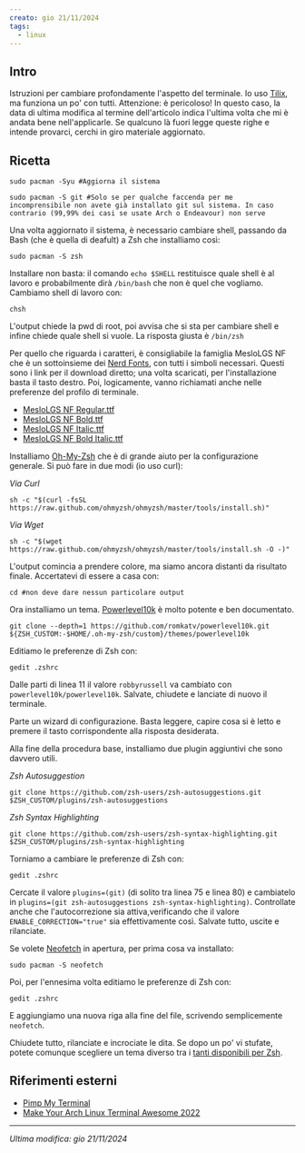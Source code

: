 ```yaml
---
creato: gio 21/11/2024
tags:
  - linux
---
```


## Intro

Istruzioni per cambiare profondamente l'aspetto del terminale. Io uso [Tilix](https://gnunn1.github.io/tilix-web/), ma funziona un po' con tutti. Attenzione: è pericoloso! In questo caso, la data di ultima modifica al termine dell'articolo indica l'ultima volta che mi è andata bene nell'applicarle. Se qualcuno là fuori legge queste righe e intende provarci, cerchi in giro materiale aggiornato.

##  Ricetta

```shell
sudo pacman -Syu #Aggiorna il sistema

sudo pacman -S git #Solo se per qualche faccenda per me incomprensibile non avete già installato git sul sistema. In caso contrario (99,99% dei casi se usate Arch o Endeavour) non serve
```

Una volta aggiornato il sistema, è necessario cambiare shell, passando da Bash (che è quella di deafult) a Zsh che installiamo così:

```shell
sudo pacman -S zsh
```

Installare non basta: il comando `echo $SHELL` restituisce quale shell è al lavoro e probabilmente dirà `/bin/bash` che non è quel che vogliamo. Cambiamo shell di lavoro con:

```shell
chsh
```

L'output chiede la pwd di root, poi avvisa che si sta per cambiare shell e infine chiede quale shell si vuole. La risposta giusta è `/bin/zsh`

Per quello che riguarda i caratteri,  è consigliabile la famiglia MesloLGS NF che è un sottoinsieme dei [Nerd Fonts](https://github.com/ryanoasis/nerd-fonts), con tutti i simboli necessari. Questi sono i link per il download diretto; una volta scaricati, per l'installazione basta il tasto destro. Poi, logicamente, vanno richiamati anche nelle preferenze del profilo di terminale.

- [MesloLGS NF Regular.ttf](https://github.com/romkatv/dotfiles-public/raw/master/.local/share/fonts/NerdFonts/MesloLGS%20NF%20Regular.ttf)
- [MesloLGS NF Bold.ttf](https://github.com/romkatv/dotfiles-public/raw/master/.local/share/fonts/NerdFonts/MesloLGS%20NF%20Bold.ttf)
- [MesloLGS NF Italic.ttf](https://github.com/romkatv/dotfiles-public/raw/master/.local/share/fonts/NerdFonts/MesloLGS%20NF%20Italic.ttf)
- [MesloLGS NF Bold Italic.ttf](https://github.com/romkatv/dotfiles-public/raw/master/.local/share/fonts/NerdFonts/MesloLGS%20NF%20Bold%20Italic.ttf)

Installiamo [Oh-My-Zsh](https://ohmyz.sh/) che è di grande aiuto per la configurazione generale. Si può fare in due modi (io uso curl):

*Via Curl*

```shell
sh -c "$(curl -fsSL https://raw.github.com/ohmyzsh/ohmyzsh/master/tools/install.sh)"
```

*Via Wget*

```shell
sh -c "$(wget https://raw.github.com/ohmyzsh/ohmyzsh/master/tools/install.sh -O -)"
```

L'output comincia a prendere colore, ma siamo ancora distanti da risultato finale. Accertatevi di essere a casa con:

```shell
cd #non deve dare nessun particolare output
```

Ora installiamo un tema. [Powerlevel10k](https://github.com/romkatv/powerlevel10k) è molto potente e ben documentato.

```shell
git clone --depth=1 https://github.com/romkatv/powerlevel10k.git ${ZSH_CUSTOM:-$HOME/.oh-my-zsh/custom}/themes/powerlevel10k
```

Editiamo le preferenze di Zsh con:

```shell
gedit .zshrc
```

Dalle parti di linea 11 il valore `robbyrussell` va cambiato con `powerlevel10k/powerlevel10k`. Salvate, chiudete e lanciate di nuovo il terminale.

Parte un wizard di configurazione. Basta leggere, capire cosa si è letto e premere il tasto corrispondente alla risposta desiderata.

Alla fine della procedura base, installiamo due plugin aggiuntivi che sono davvero utili.

*Zsh Autosuggestion*

```shell
git clone https://github.com/zsh-users/zsh-autosuggestions.git $ZSH_CUSTOM/plugins/zsh-autosuggestions
```

*Zsh Syntax Highlighting*

```shell
git clone https://github.com/zsh-users/zsh-syntax-highlighting.git $ZSH_CUSTOM/plugins/zsh-syntax-highlighting
```

Torniamo a cambiare le preferenze di Zsh con:

```shell
gedit .zshrc
```

Cercate il valore `plugins=(git)` (di solito tra linea 75 e linea 80) e cambiatelo in `plugins=(git zsh-autosuggestions zsh-syntax-highlighting)`. Controllate anche che l'autocorrezione sia attiva,verificando che il valore `ENABLE_CORRECTION="true"` sia effettivamente così. Salvate tutto, uscite e rilanciate.

Se volete [Neofetch](https://github.com/dylanaraps/neofetch) in apertura, per prima cosa va installato:

```shell
sudo pacman -S neofetch
```

Poi, per l'ennesima volta editiamo le preferenze di Zsh con:

```shell
gedit .zshrc
```

E aggiungiamo una nuova riga alla fine del file, scrivendo semplicemente `neofetch`.

Chiudete tutto, rilanciate e incrociate le dita. Se dopo un po' vi stufate, potete comunque scegliere un tema diverso tra i [tanti disponibili per Zsh](https://github.com/ohmyzsh/ohmyzsh/wiki/Themes).

## Riferimenti esterni

- [Pimp My Terminal](https://drasite.com/blog/Pimp%20my%20terminal)
- [Make Your Arch Linux Terminal Awesome 2022](https://www.linuxfordevices.com/tutorials/linux/make-arch-terminal-awesome)

---

*Ultima modifica: gio 21/11/2024*